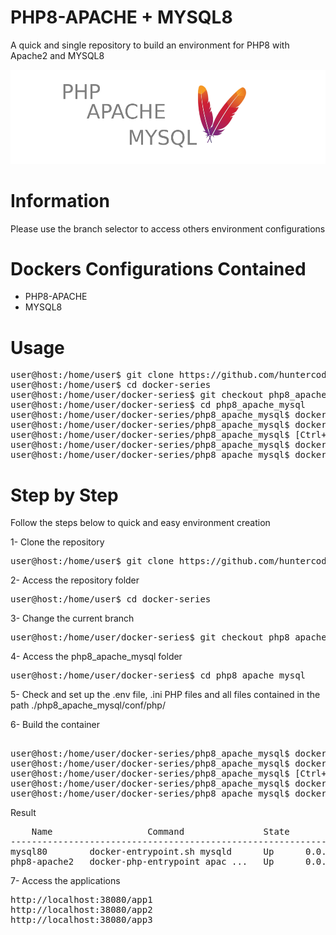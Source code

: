 # PHP8-APACHE + MYSQL8
A quick and single repository to build an environment for PHP8 with Apache2 and MYSQL8

![banner.png](php8-apache-mysql/files/medias/banner.png)


# Information

Please use the branch selector to access others environment configurations


# Dockers Configurations Contained

- PHP8-APACHE
- MYSQL8


# Usage

<pre>
user@host:/home/user$ git clone https://github.com/huntercodexs/docker-series.git .
user@host:/home/user$ cd docker-series
user@host:/home/user/docker-series$ git checkout php8_apache_mysql
user@host:/home/user/docker-series$ cd php8_apache_mysql
user@host:/home/user/docker-series/php8_apache_mysql$ docker network create open_network
user@host:/home/user/docker-series/php8_apache_mysql$ docker-compose up --build (in first time)
user@host:/home/user/docker-series/php8_apache_mysql$ [Ctrl+C]
user@host:/home/user/docker-series/php8_apache_mysql$ docker-compose start (in the next times)
user@host:/home/user/docker-series/php8_apache_mysql$ docker-compose ps (check the containers status)
</pre>


# Step by Step

Follow the steps below to quick and easy environment creation

1- Clone the repository
<pre>
user@host:/home/user$ git clone https://github.com/huntercodexs/docker-series.git .
</pre>

2- Access the repository folder
<pre>
user@host:/home/user$ cd docker-series
</pre>

3- Change the current branch
<pre>
user@host:/home/user/docker-series$ git checkout php8_apache_mysql
</pre>

4- Access the php8_apache_mysql folder
<pre>
user@host:/home/user/docker-series$ cd php8_apache_mysql
</pre>

5- Check and set up the .env file, .ini PHP files and all files contained in the path ./php8_apache_mysql/conf/php/

6- Build the container
<pre>    
user@host:/home/user/docker-series/php8_apache_mysql$ docker network create open_network
user@host:/home/user/docker-series/php8_apache_mysql$ docker-compose up --build
user@host:/home/user/docker-series/php8_apache_mysql$ [Ctrl+C]
user@host:/home/user/docker-series/php8_apache_mysql$ docker-compose start
user@host:/home/user/docker-series/php8_apache_mysql$ docker-compose ps
</pre>

Result
<pre>
    Name                  Command               State                                                             Ports                                                           
----------------------------------------------------------------------------------------------------------------------------------------------------------------------------------
mysql80        docker-entrypoint.sh mysqld      Up      0.0.0.0:3806->3306/tcp,:::3806->3306/tcp, 33060/tcp                                                                       
php8-apache2   docker-php-entrypoint apac ...   Up      0.0.0.0:38443->443/tcp,:::38443->443/tcp, 0.0.0.0:38080->80/tcp,:::38080->80/tcp, 0.0.0.0:9000->9000/tcp,:::9000->9000/tcp
</pre>

7- Access the applications
<pre>
http://localhost:38080/app1
http://localhost:38080/app2
http://localhost:38080/app3
</pre>